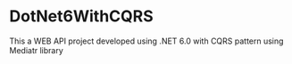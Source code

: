 # DotNet6WithCQRS
This a WEB API project developed using .NET 6.0 with CQRS pattern using Mediatr library 
